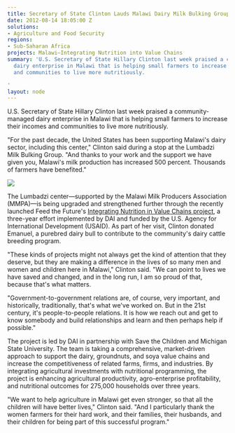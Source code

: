 ```yaml
---
title: Secretary of State Clinton Lauds Malawi Dairy Milk Bulking Group
date: 2012-08-14 18:05:00 Z
solutions:
- Agriculture and Food Security
regions:
- Sub-Saharan Africa
projects: Malawi—Integrating Nutrition into Value Chains
summary: 'U.S. Secretary of State Hillary Clinton last week praised a community-managed
  dairy enterprise in Malawi that is helping small farmers to increase their incomes
  and communities to live more nutritiously.

'
layout: node
---
```


U.S. Secretary of State Hillary Clinton last week praised a community-managed dairy enterprise in Malawi that is helping small farmers to increase their incomes and communities to live more nutritiously.

"For the past decade, the United States has been supporting Malawi's dairy sector, including this center," Clinton said during a stop at the Lumbadzi Milk Bulking Group. "And thanks to your work and the support we have given you, Malawi's milk production has increased 500 percent. Thousands of farmers have benefited."

![](https://assetify-dai.com/news/Clinton_Inner.jpg)

The Lumbadzi center—supported by the Malawi Milk Producers Association (MMPA)—is being upgraded and strengthened further through the recently launched Feed the Future's [Integrating Nutrition in Value Chains project](https://www.dai.com/our-work/projects/malawi-integrating-nutrition-value-chains), a three-year effort implemented by DAI and funded by the U.S. Agency for International Development (USAID). As part of her visit, Clinton donated Emanuel, a purebred dairy bull to contribute to the community's dairy cattle breeding program.

"These kinds of projects might not always get the kind of attention that they deserve, but they are making a difference in the lives of so many men and women and children here in Malawi," Clinton said. "We can point to lives we have saved and changed, and in the long run, I am so proud of that, because that's what matters.

"Government-to-government relations are, of course, very important, and historically, traditionally, that's what we've worked on. But in the 21st century, it's people-to-people relations. It is how we reach out and get to know somebody and build relationships and learn and then perhaps help if possible."

The project is led by DAI in partnership with Save the Children and Michigan State University. The team is taking a comprehensive, market-driven approach to support the dairy, groundnuts, and soya value chains and increase the competitiveness of related farms, firms, and industries. By integrating agricultural investments with nutritional programming, the project is enhancing agricultural productivity, agro-enterprise profitability, and nutritional outcomes for 275,000 households over three years.

"We want to help agriculture in Malawi get even stronger, so that all the children will have better lives," Clinton said. "And I particularly thank the women farmers for their hard work, and their families, their husbands, and their children for being part of this successful program."